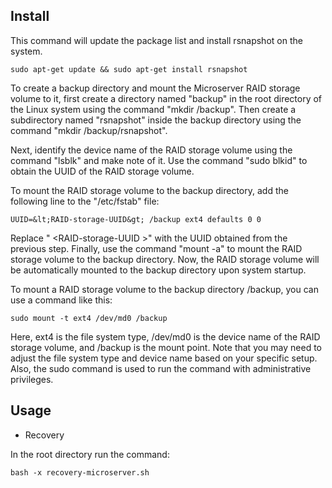 
## Install

This command will update the package list and install rsnapshot on the system. 
```
sudo apt-get update && sudo apt-get install rsnapshot
```
To create a backup directory and mount the Microserver RAID storage volume to it, first create a directory named "backup" in the root directory of the Linux system using the command "mkdir /backup". Then create a subdirectory named "rsnapshot" inside the backup directory using the command "mkdir /backup/rsnapshot". 

Next, identify the device name of the RAID storage volume using the command "lsblk" and make note of it. Use the command "sudo blkid" to obtain the UUID of the RAID storage volume.

To mount the RAID storage volume to the backup directory, add the following line to the "/etc/fstab" file:

```
UUID=&lt;RAID-storage-UUID&gt; /backup ext4 defaults 0 0
```
Replace " &lt;RAID-storage-UUID &gt;" with the UUID obtained from the previous step. Finally, use the command "mount -a" to mount the RAID storage volume to the backup directory. Now, the RAID storage volume will be automatically mounted to the backup directory upon system startup.
  
  
  To mount a RAID storage volume to the backup directory /backup, you can use a command like this:

  ```
  sudo mount -t ext4 /dev/md0 /backup
  ```
  Here, ext4 is the file system type, /dev/md0 is the device name of the RAID storage volume, and /backup is the mount point. Note that you may need to adjust the file system type and device name based on your specific setup. Also, the sudo command is used to run the command with administrative privileges.

## Usage

- Recovery

In the root directory run the command:

```
bash -x recovery-microserver.sh
```

